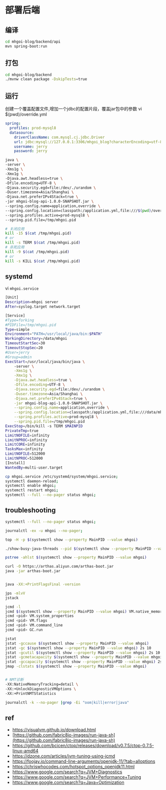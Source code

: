 # 部署后端

## 编译

```bash
cd mhgoi-blog/backend/api
mvn spring-boot:run
```

## 打包
```bash
cd mhgoi-blog/backend
./mvnw clean package -DskipTests=true
```

## 运行

创建一个覆盖配置文件,增加一个jdbc的配置片段，覆盖jar包中的参数
vi $(pwd)/override.yml
```yml
spring:
  profiles: prod-mysql8
  datasource:
    driverClassName: com.mysql.cj.jdbc.Driver
    url: jdbc:mysql://127.0.0.1:3306/mhgoi_blog?characterEncoding=utf-8&useSSL=false&autoReconnect=true&allowPublicKeyRetrieval=true
    username: jerry
    password: jerry
```


```bash
java \
-server \
-Xms1g \
-Xmx1g \
-Djava.awt.headless=true \
-Dfile.encoding=UTF-8 \
-Djava.security.egd=file:/dev/./urandom \
-Duser.timezone=Asia/Shanghai \
-Djava.net.preferIPv4Stack=true \
-jar mhgoi-blog-api-1.0.0-SNAPSHOT.jar \
--spring.config.name=application,override \
--spring.config.location=classpath:/application.yml,file:///$(pwd)/override.yml \
--spring.profiles.active=prod-mysql8 \
--spring.pid.file=/tmp/mhgoi.pid
```

```bash
# 关闭应用
kill -15 $(cat /tmp/mhgoi.pid)
# or
kill -s TERM $(cat /tmp/mhgoi.pid)
# 杀死应用
kill -9 $(cat /tmp/mhgoi.pid)
# or
kill -s KILL $(cat /tmp/mhgoi.pid)
```



## systemd

vi `mhgoi.service`

```bash
[Unit]
Description=mhgoi server
After=syslog.target network.target

[Service]
#Type=forking
#PIDFile=/tmp/mhgoi.pid
Type=simple
Environment="PATH=/usr/local/java/bin:$PATH"
WorkingDirectory=/data/mhgoi
TimeoutStartSec=30
TimeoutStopSec=20
#User=jerry
#Group=admin
ExecStart=/usr/local/java/bin/java \
    -server \
    -Xms1g \
    -Xmx1g \
    -Djava.awt.headless=true \
    -Dfile.encoding=UTF-8 \
    -Djava.security.egd=file:/dev/./urandom \
    -Duser.timezone=Asia/Shanghai \
    -Djava.net.preferIPv4Stack=true \
    -jar mhgoi-blog-api-1.0.0-SNAPSHOT.jar \
    --spring.config.name=application,override \
    --spring.config.location=classpath:/application.yml,file:///data/mhgoi/override.yml \
    --spring.profiles.active=prod-mysql8 \
    --spring.pid.file=/tmp/mhgoi.pid
ExecStop=/bin/kill -s TERM $MAINPID
PrivateTmp=true
LimitNOFILE=infinity
LimitNPROC=infinity
LimitCORE=infinity
TasksMax=infinity
LimitNOFILE=512000
LimitNPROC=512000
[Install]
WantedBy=multi-user.target
```

```bash
cp mhgoi.service /etc/systemd/system/mhgoi.service;
systemctl daemon-reload;
systemctl enable mhgoi;
systemctl restart mhgoi;
systemctl --full --no-pager status mhgoi;
```


## troubleshooting

```bash
systemctl --full --no-pager status mhgoi;

journalctl -ex -u mhgoi --no-pager;

top -H -p $(systemctl show --property MainPID --value mhgoi)

./show-busy-java-threads --pid $(systemctl show --property MainPID --value mhgoi) --count 10 --jstack-path /usr/local/java/bin/jstack --use-ps

pstree -ahlst $(systemctl show --property MainPID --value mhgoi)

curl -O https://arthas.aliyun.com/arthas-boot.jar
java -jar arthas-boot.jar


java -XX:+PrintFlagsFinal -version

jps -mlvV
jstack

jcmd -l
jcmd $(systemctl show --property MainPID --value mhgoi) VM.native_memory scale=MB
jcmd <pid> VM.system_properties
jcmd <pid> VM.flags
jcmd <pid> VM.command_line
jcmd <pid> GC.run

jstat
jstat -gccause $(systemctl show --property MainPID --value mhgoi)
jstat -gc $(systemctl show --property MainPID --value mhgoi) 2s 10
jstat -gcutil $(systemctl show --property MainPID --value mhgoi) 2s 10
jstat -gcmetacapacity $(systemctl show --property MainPID --value mhgoi)
jstat -gccapacity $(systemctl show --property MainPID --value mhgoi) 2s
jmap -clstats $(systemctl show --property MainPID --value mhgoi)


# NMT诊断
-XX:NativeMemoryTracking=detail \
-XX:+UnlockDiagnosticVMOptions \
-XX:+PrintNMTStatistics

journalctl -k --no-pager |grep -Ei "oom|kill|error|java"
```


## ref
* https://visualvm.github.io/download.html
* [https://github.com/fabric8io-images/run-java-sh](https://github.com/fabric8io-images/run-java-sh)
* https://github.com/bcicen/ctop/releases/download/v0.7.5/ctop-0.7.5-linux-amd64
* https://dzone.com/articles/jvm-tuning-using-jcmd
* https://foojay.io/command-line-arguments/openjdk-11/?tab=alloptions
* https://chriswhocodes.com/hotspot_options_openjdk11.html
* https://www.google.com/search?q=JVM+Diagnostics
* https://www.google.com/search?q=JVM+Performance+Tuning
* https://www.google.com/search?q=Java+Optimization